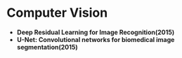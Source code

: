 # Computer Vision

- **Deep Residual Learning for Image Recognition(2015)**
- **U-Net: Convolutional networks for biomedical image segmentation(2015)**

